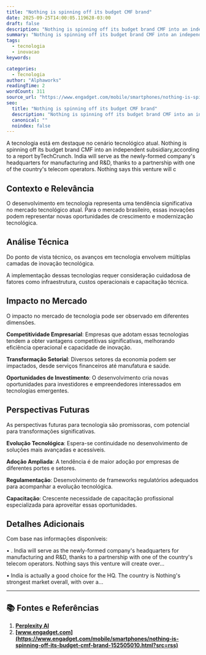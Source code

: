 ```yaml
---
title: "Nothing is spinning off its budget CMF brand"
date: 2025-09-25T14:00:05.119628-03:00
draft: false
description: "Nothing is spinning off its budget brand CMF into an independent subsidiary,according to a report byTechCrunch. India will serve as the newly-formed company'..."
summary: "Nothing is spinning off its budget brand CMF into an independent subsidiary,according to a report byTechCrunch. India will serve as the newly-formed company'..."
tags:
  - tecnologia
  - inovacao
keywords:

categories:
  - Tecnologia
author: "Alphaworks"
readingTime: 2
wordCount: 311
source_url: "https://www.engadget.com/mobile/smartphones/nothing-is-spinning-off-its-budget-cmf-brand-152505010.html?src=rss"
seo:
  title: "Nothing is spinning off its budget CMF brand"
  description: "Nothing is spinning off its budget brand CMF into an independent subsidiary,according to a report byTechCrunch. India will serve as the newly-formed company'..."
  canonical: ""
  noindex: false
---
```


A tecnologia está em destaque no cenário tecnológico atual. Nothing is spinning off its budget brand CMF into an independent subsidiary,according to a report byTechCrunch. India will serve as the newly-formed company's headquarters for manufacturing and R&D, thanks to a partnership with one of the country's telecom operators. Nothing says this venture will c

## Contexto e Relevância

O desenvolvimento em tecnologia representa uma tendência significativa no mercado tecnológico atual. Para o mercado brasileiro, essas inovações podem representar novas oportunidades de crescimento e modernização tecnológica.
## Análise Técnica

Do ponto de vista técnico, os avanços em tecnologia envolvem múltiplas camadas de inovação tecnológica.



A implementação dessas tecnologias requer consideração cuidadosa de fatores como infraestrutura, custos operacionais e capacitação técnica.
## Impacto no Mercado

O impacto no mercado de tecnologia pode ser observado em diferentes dimensões.

**Competitividade Empresarial**: Empresas que adotam essas tecnologias tendem a obter vantagens competitivas significativas, melhorando eficiência operacional e capacidade de inovação.

**Transformação Setorial**: Diversos setores da economia podem ser impactados, desde serviços financeiros até manufatura e saúde.

**Oportunidades de Investimento**: O desenvolvimento cria novas oportunidades para investidores e empreendedores interessados em tecnologias emergentes.


## Perspectivas Futuras

As perspectivas futuras para tecnologia são promissoras, com potencial para transformações significativas.

**Evolução Tecnológica**: Espera-se continuidade no desenvolvimento de soluções mais avançadas e acessíveis.

**Adoção Ampliada**: A tendência é de maior adoção por empresas de diferentes portes e setores.

**Regulamentação**: Desenvolvimento de frameworks regulatórios adequados para acompanhar a evolução tecnológica.

**Capacitação**: Crescente necessidade de capacitação profissional especializada para aproveitar essas oportunidades.
## Detalhes Adicionais

Com base nas informações disponíveis:

• . India will serve as the newly-formed company's headquarters for manufacturing and R&D, thanks to a partnership with one of the country's telecom operators. Nothing says this venture will create over...

• India is actually a good choice for the HQ. The country is Nothing's strongest market overall, with over a...



---

## 📚 Fontes e Referências

1. **[Perplexity AI](https://www.perplexity.ai/)**
2. **[www.engadget.com](https://www.engadget.com/mobile/smartphones/nothing-is-spinning-off-its-budget-cmf-brand-152505010.html?src=rss)**
